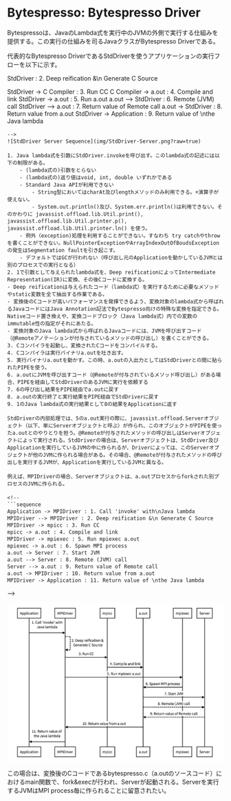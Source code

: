 
Bytespresso: Bytespresso Driver
==

Bytespressoは、JavaのLambda式を実行中のJVMの外側で実行する仕組みを提供する。この実行の仕組みを司るJavaクラスがBytespresso Driverである。

代表的なBytespresso DriverであるStdDriverを使うアプリケーションの実行フローを以下に示す。

<!--
```sequence
Application -> StdDriver : 1. Call 'invoke' with\nJava lambda
StdDriver --> StdDriver : 2. Deep reification &\n Generate C Source
StdDriver -> C Compiler : 3. Run CC
C Compiler -> a.out : 4. Compile and link
StdDriver -> a.out : 5. Run a.out
a.out --> StdDriver : 6. Remote (JVM) call
StdDriver --> a.out : 7. Return value of Remote call
a.out -> StdDriver : 8. Return value from a.out
StdDriver -> Application : 9. Return value of \nthe Java lambda
```
-->
![StdDriver Server Sequence](img/StdDriver-Server.png?raw=true)

1. Java lambda式を引数にStdDriver.invokeを呼び出す。このlambda式の記述には以下の制限がある。
	- (lambda式の)引数をとらない
	- (lambda式の)返り値はvoid, int, double いずれかである
	- Standard Java APIが利用できない
		- String型においてはcharAt及びlengthメソッドのみ利用できる。+演算子が使えない。
		- System.out.println()及び、System.err.println()は利用できない。そのかわりに javassist.offload.lib.Util.print(), javassist.offload.lib.Util.printer.p(), javassist.offload.lib.Util.printer.ln() を使う。
	- 例外（exception)処理を利用することができない。すなわち try catchやthrowを書くことができない。NullPointerExceptionやArrayIndexOutOfBoudsExceptionの発生はSegmentation faultを引き起こす。
	- デフォルトではGCが行われない（呼び出し元のApplicationを動かしているJVMとは別のプロセスでの実行となる）
2. 1で引数として与えられたlambda式を、Deep reificationによってIntermediate Representation(IR)に変換、その後Cコードに変換する。
- Deep reificationは与えられたコード（lambda式）を実行するために必要なメソッドやstatic変数を全て抽出する作業である。
- 変換後のCコードが高いパフォーマンスを発揮できるよう、変換対象のlambda式から呼ばれるJavaコードにはJava Annotation記法でBytespresso向けの特殊な変換を指定できる。Nativeコード置き換えや、変換コードブロック（Java lambda式）内での変数のimmutable性の指定がそれにあたる。
- 変換対象のJava lambda式から呼ばれるJavaコードには、JVMを呼び出すコード（@Remoteアノテーションが付与されているメソッドの呼び出し）を書くことができる。
3. Cコンパイラを起動し、変換されたCコードをコンパイルする。
4. Cコンパイラは実行バイナリa.outを吐き出す。
5. 実行バイナリa.outを動かす。この時、a.outの入出力としてはStdDriverとの間に貼られたPIPEを使う。
6. a.outにJVMを呼び出すコード（@Remoteが付与されているメソッド呼び出し）がある場合、PIPEを経由してStdDriverのあるJVMに実行を依頼する
7. 6の呼び出し結果をPIPE経由でa.outに戻す
8. a.outの実行終了と実行結果をPIPE経由でStdDriverに戻す
9. 1のJava lambda式の実行結果として8の結果をApplicationに返す

StdDriverの内部処理では、5のa.out実行の際に、javassist.offload.Serverオブジェクト（以下、単にServerオブジェクトと呼ぶ）が作られ、このオブジェクトがPIPEを使ったa.outとのやりとりを担う。@Remoteが付与されたメソッドの呼び出しはServerオブジェクトによって実行される。StdDriverの場合は、Serverオブジェクトは、StdDriver及びApplicationを実行しているJVMの中に作られるが、Driverによっては、このServerオブジェクトが他のJVMに作られる場合がある。その場合、@Remoteが付与されたメソッドの呼び出しを実行するJVMが、Applicationを実行しているJVMと異なる。

例えば、MPIDriverの場合、Serverオブジェクトは、a.outプロセスからforkされた別プロセスのJVMに作られる。

<!--
```sequence
Application -> MPIDriver : 1. Call 'invoke' with\nJava lambda
MPIDriver --> MPIDriver : 2. Deep reification &\n Generate C Source
MPIDriver -> mpicc : 3. Run CC
mpicc -> a.out : 4. Compile and link
MPIDriver -> mpiexec : 5. Run mpiexec a.out
mpiexec -> a.out : 6. Spawn MPI process
a.out -> Server : 7. Start JVM
a.out --> Server : 8. Remote (JVM) call
Server --> a.out : 9. Return value of Remote call
a.out -> MPIDriver : 10. Return value from a.out
MPIDriver -> Application : 11. Return value of \nthe Java lambda
```
-->

![MPIDriver Server Sequence](img/MPIDriver-Server.png?raw=true)


この場合は、変換後のCコードであるbytespresso.c（a.outのソースコード）におけるmain関数で、fork&execが行われ、Serverが起動される。Serverを実行するJVMはMPI process毎に作られることに留意されたい。
